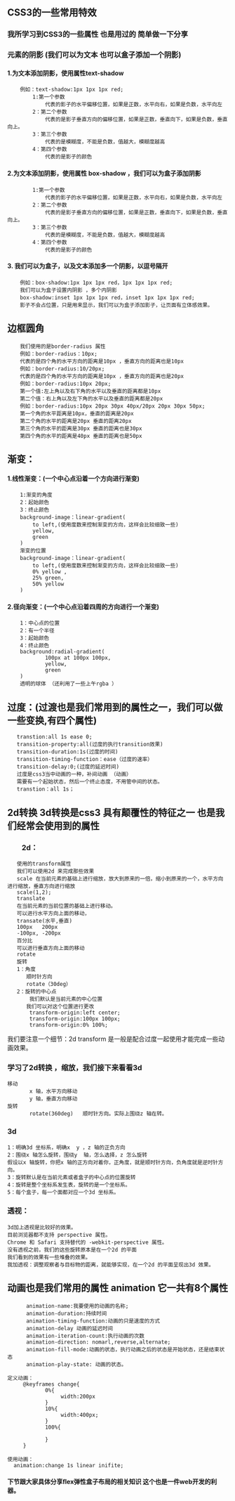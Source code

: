##  CSS3的一些常用特效

### 我所学习到CSS3的一些属性 也是用过的  简单做一下分享

### 元素的阴影  (我们可以为文本 也可以盒子添加一个阴影)

#### 1.为文本添加阴影，使用属性text-shadow
        例如：text-shadow:1px 1px 1px red;
            1:第一个参数
                代表的影子的水平偏移位置，如果是正数，水平向右，如果是负数，水平向左
            2：第二个参数
                代表的是影子垂直方向的偏移位置，如果是正数，垂直向下，如果是负数，垂直向上。
            3：第三个参数
                代表的是模糊度，不能是负数，值越大，模糊度越高
            4：第四个参数
                代表的是影子的颜色
#### 2.为文本添加阴影，使用属性 box-shadow ，我们可以为盒子添加阴影

            1:第一个参数
                代表的影子的水平偏移位置，如果是正数，水平向右，如果是负数，水平向左
            2：第二个参数
                代表的是影子垂直方向的偏移位置，如果是正数，垂直向下，如果是负数，垂直向上。
            3：第三个参数
                代表的是模糊度，不能是负数，值越大，模糊度越高
            4：第四个参数
                代表的是影子的颜色
#### 3. 我们可以为盒子，以及文本添加多一个阴影，以逗号隔开
        例如：box-shadow:1px 1px 1px red，1px 1px 1px red;
        我们可以为盒子设置内阴影 ，多个内阴影
        box-shadow:inset 1px 1px 1px red，inset 1px 1px 1px red;
        影子不会占位置，只是用来显示，我们可以为盒子添加影子，让页面有立体感效果。
        
##  边框圆角
        我们使用的是border-radius 属性
        例如：border-radius：10px;
        代表的是四个角的水平方向的距离是10px ，垂直方向的距离也是10px
        例如：border-radius:10/20px;
        代表的是四个角的水平方向的距离是10px ，垂直方向的距离也是20px
        例如：border-radius:10px 20px;
        第一个值:左上角以及右下角的水平以及垂直的距离都是10px
        第二个值：右上角以及左下角的水平以及垂直的距离都是20px
        例如：border-radius:10px 20px 30px 40px/20px 20px 30px 50px;
        第一个角的水平距离是10px，垂直的距离是20px
        第二个角的水平的距离是20px 垂直的距离20px
        第三个角的水平的距离是30px 垂直的距离也是30px
        第四个角的水平的距离是40px 垂直的距离也是50px
        
##  渐变：

####    1.线性渐变：(一个中心点沿着一个方向进行渐变)
          
        1:渐变的角度
        2：起始颜色
        3：终止颜色
        background-image：linear-gradient(
            to left,(使用度数来控制渐变的方向，这样会比较细致一些)
            yellow,
            green
        )
        渐变的位置
        background-image：linear-gradient(
            to left,(使用度数来控制渐变的方向，这样会比较细致一些)
            0% yellow ,
            25% green,
            50% yellow
        )
####    2.径向渐变：(一个中心点沿着四周的方向进行一个渐变)

        1：中心点的位置
        2：有一个半径
        3：起始颜色
        4：终止颜色
        background:radial-gradient(
                100px at 100px 100px,
                yellow,
                green
        )
        透明的球体 （还利用了一些上午rgba ）
##  过度：(过渡也是我们常用到的属性之一，我们可以做一些变换,有四个属性)
       transtion:all 1s ease 0;
       transition-property:all(过度的执行transition效果)
       transition-duration:1s(过度的时间)
       transition-timing-function：ease（过度的速率）
       transition-delay:0;(过度的延迟时间)
       过度是css3当中动画的一种，补间动画 （动画）
       需要有一个起始状态，然后一个终止态度，不用管中间的状态。
       transtion：all 1s；
##     2d转换 3d转换是css3 具有颠覆性的特征之一  也是我们经常会使用到的属性
###  　　2d：
       使用的transform属性
       我们可以使用2d 来完成那些效果
       scale 在当前元素的基础上进行缩放，放大到原来的一倍，缩小到原来的一个，水平方向进行缩放，垂直方向进行缩放
       scale(1,2);
       translate
       在当前元素的当前位置的基础上进行移动。
       可以进行水平方向上面的移动，
       transate(水平,垂直)
       100px   200px
       -100px, -200px
       百分比
       可以进行垂直方向上面的移动
       rotate
       旋转
       1：角度
          顺时针方向
          rotate（30deg）
       2：旋转的中心点
           我们默认是当前元素的中心位置
          我们可以对这个位置进行更改
           transform-origin:left center;
           transform-origin:100px 100px;
           transform-origin:0% 100%;

我们要注意一个细节：2d transform 是一般是配合过度一起使用才能完成一些动画效果。

###  学习了2d转换 ，缩放，我们接下来看看3d
    移动
           x 轴，水平方向移动
           y 轴，垂直方向移动
    旋转
           rotate(360deg)   顺时针方向。实际上围绕z 轴在转。

### 3d
    1：明确3d 坐标系，明确x  y ，z 轴的正负方向
    2：围绕x 轴怎么旋转，围绕y  轴，怎么选择，z 怎么旋转
    假设以x 轴旋转，你把x 轴的正方向对着你，正角度，就是顺时针方向，负角度就是逆时针方向。
    3：旋转默认是在当前元素或者盒子的中心点的位置旋转
    4：旋转是整个坐标系发生表，旋转的是一个坐标系。
    5：每个盒子，每一个面都对应一个3d 坐标系。
###  透视：
    3d加上透视是比较好的效果。
    目前浏览器都不支持 perspective 属性。
    Chrome 和 Safari 支持替代的 -webkit-perspective 属性。
    没有透视之前，我们的这些旋转原本是在一个2d 的平面
    我们看到的效果有一些堆叠的效果。
    我加透视：调整观察者与目标物的距离，就能够实现，在一个2d 的平面呈现出3d 效果。

##  动画也是我们常用的属性 animation  它一共有8个属性
          animation-name:我要使用的动画的名称;
          animation-duration:持续时间
          animation-timing-function:动画的只是速度的方式
          animation-delay 动画的延迟时间
          animation-iteration-count:执行动画的次数
          animation-direction: nomarl,reverse,alternate;
          animation-fill-mode:动画的状态，执行动画之后的状态是开始状态，还是结束状态
          animation-play-state: 动画的状态。
          
    定义动画：
         @keyframes change{
                0%{
                     width:200px
                }
                10%{
                     width:400px;
                }
                100%{

                }
         }

    使用动画：
      animation:change 1s linear inifite;
      
####  下节跟大家具体分享flex弹性盒子布局的相关知识  这个也是一件web开发的利器。
